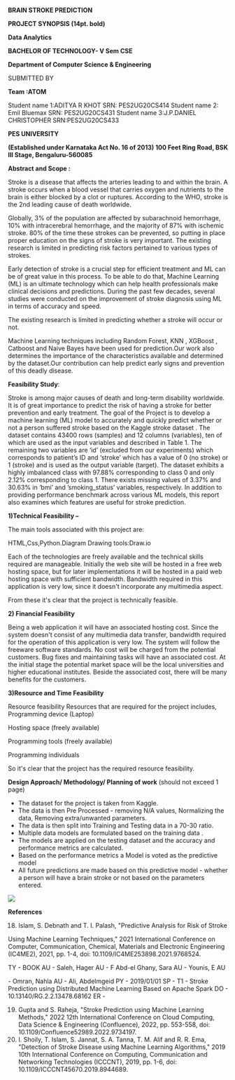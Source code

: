 **BRAIN STROKE PREDICTION**

**PROJECT SYNOPSIS (14pt. bold)**

**Data Analytics**

**BACHELOR OF TECHNOLOGY- V Sem CSE**

**Department of Computer Science & Engineering**

SUBMITTED BY

**Team :ATOM**

Student name 1:ADITYA R KHOT SRN: PES2UG20CS414 Student name 2: Emil Bluemax SRN: PES2UG20CS431 Student name 3:J.P.DANIEL CHRISTOPHER SRN:PES2UG20CS433

**PES UNIVERSITY**

**(Established under Karnataka Act No. 16 of 2013) 100 Feet Ring Road, BSK III Stage, Bengaluru-560085**

**Abstract and Scope :**

Stroke is a disease that affects the arteries leading to and within the brain. A stroke occurs when a blood vessel that carries oxygen and nutrients to the brain is either blocked by a clot or ruptures. According to the WHO, stroke is the 2nd leading cause of death worldwide.

Globally, 3% of the population are affected by subarachnoid hemorrhage, 10% with intracerebral hemorrhage, and the majority of 87% with ischemic stroke. 80% of the time these strokes can be prevented, so putting in place proper education on the signs of stroke is very important. The existing research is limited in predicting risk factors pertained to various types of strokes.

Early detection of stroke is a crucial step for efficient treatment and ML can be of great value in this process. To be able to do that, Machine Learning (ML) is an ultimate technology which can help health professionals make clinical decisions and predictions. During the past few decades, several studies were conducted on the improvement of stroke diagnosis using ML in terms of accuracy and speed.

The existing research is limited in predicting whether a stroke will occur or not.

Machine Learning techniques including  Random Forest, KNN ,  XGBoost , Catboost  and Naive Bayes have been used for prediction.Our work also determines the importance of the characteristics available and determined by the dataset.Our contribution can help predict early signs and prevention of this deadly disease.

**Feasibility Study**:

Stroke is among major causes of death and long-term disability worldwide. It is of great importance to predict the risk of having  a stroke for better prevention and early treatment. The goal of the Project is to develop a machine learning (ML) model to accurately and quickly predict whether or not a person suffered stroke based on the Kaggle stroke dataset . The dataset contains 43400 rows (samples) and 12 columns (variables), ten of which are used as the input variables and described in Table 1. The remaining two variables are ‘id’ (excluded from our experiments) which corresponds to patient’s ID and ‘stroke’ which has a value of 0 (no stroke) or 1 (stroke) and is used as the output variable (target). The dataset exhibits a highly imbalanced class with 97.88% corresponding to class 0 and only 2.12% corresponding to class 1. There exists missing values of 3.37% and 30.63% in ‘bmi’ and ’smoking\_status’ variables, respectively. In addition to providing performance benchmark across various ML models, this report also examines which features are useful for stroke prediction.

**1)Technical Feasibility –**

The main tools associated with this project are:

HTML,Css,Python.Diagram Drawing tools:Draw.io

Each of the technologies are freely available and the technical skills required are manageable. Initially the web site will be hosted in a free web hosting space, but for later implementations it will be hosted in a paid web hosting space with sufficient bandwidth. Bandwidth required in this application is very low, since it doesn't incorporate any multimedia aspect.

From these it's clear that the project is technically feasible.

**2) Financial Feasibility**

Being a web application it will have an associated hosting cost. Since the system doesn't consist of any multimedia data transfer, bandwidth required for the operation of this application is very low. The system will follow the freeware software standards. No cost will be charged from the potential customers. Bug fixes and maintaining tasks will have an associated cost. At the initial stage the potential market space will be the local universities and higher educational institutes. Beside the associated cost, there will be many benefits for the customers.

**3)Resource and Time Feasibility**

Resource feasibility Resources that are required for the project includes, Programming device (Laptop)

Hosting space (freely available)

Programming tools (freely available)

Programming individuals

So it's clear that the project has the required resource feasibility.

**Design Approach/ Methodology/ Planning of work** (should not exceed 1 page)

- The dataset for the project is taken from Kaggle.
- The data is then Pre Processed - removing N/A values, Normalizing the data, Removing extra/unwanted parameters.
- The data is then split into Training and Testing data in a 70-30 ratio.
- Multiple data models are formulated based on the training data .
- The models are applied on the testing dataset and the accuracy and performance metrics are calculated.
- Based on the performance metrics a Model is voted as the predictive model
- All future predictions are made based on this predictive model - whether a person will have a brain stroke or not based on the parameters entered.

![](Aspose.Words.6ccad4c8-2e27-4970-ae0e-5b002cadb6bf.001.png)

**References**

18. Islam, S. Debnath and T. I. Palash, "Predictive Analysis for Risk of Stroke

Using Machine Learning Techniques," 2021 International Conference on Computer, Communication, Chemical, Materials and Electronic Engineering (IC4ME2), 2021, pp. 1-4, doi: 10.1109/IC4ME253898.2021.9768524.

TY  - BOOK AU  - Saleh, Hager AU  - F Abd-el Ghany, Sara AU  - Younis, E AU

\- Omran, Nahla AU  - Ali, Abdelmgeid PY  - 2019/01/01 SP  - T1  - Stroke Prediction using Distributed Machine Learning Based on Apache Spark DO  - 10.13140/RG.2.2.13478.68162 ER  -

19. Gupta and S. Raheja, "Stroke Prediction using Machine Learning Methods," 2022 12th International Conference on Cloud Computing, Data Science & Engineering (Confluence), 2022, pp. 553-558, doi: 10.1109/Confluence52989.2022.9734197.
19. I. Shoily, T. Islam, S. Jannat, S. A. Tanna, T. M. Alif and R. R. Ema, "Detection of Stroke Disease using Machine Learning Algorithms," 2019 10th International Conference on Computing, Communication and Networking Technologies (ICCCNT), 2019, pp. 1-6, doi: 10.1109/ICCCNT45670.2019.8944689.

